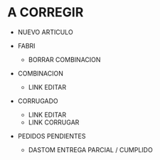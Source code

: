 # A CORREGIR

* NUEVO ARTICULO
* FABRI
  * BORRAR COMBINACION
* COMBINACION
  * LINK EDITAR
  
* CORRUGADO
  * LINK EDITAR
  * LINK CORRUGAR
  
* PEDIDOS PENDIENTES
  * DASTOM ENTREGA PARCIAL  / CUMPLIDO
  
  
